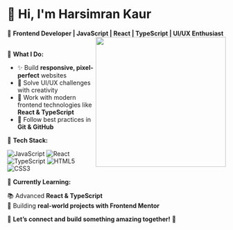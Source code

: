 # 👋 Hi, I'm Harsimran Kaur  

🚀 **Frontend Developer | JavaScript | React | TypeScript | UI/UX Enthusiast**   <img align="right" src="https://user-images.githubusercontent.com/74038190/236119160-976a0405-caa7-470c-9356-16d43402ea0a.gif" width="300">
<br><br>                     

🔹 **What I Do:**  

- ✨ Build **responsive, pixel-perfect** websites  
- 🎨 Solve UI/UX challenges with creativity  
- 🚀 Work with modern frontend technologies like **React & TypeScript**  
- 🔧 Follow best practices in **Git & GitHub**  

🔹 **Tech Stack:**  

![JavaScript](https://img.shields.io/badge/-JavaScript-F7DF1E?style=flat&logo=javascript&logoColor=black)   ![React](https://img.shields.io/badge/-React-61DAFB?style=flat&logo=react&logoColor=white)  ![TypeScript](https://img.shields.io/badge/-TypeScript-007ACC?style=flat&logo=typescript&logoColor=white)  ![HTML5](https://img.shields.io/badge/-HTML5-E34F26?style=flat&logo=html5&logoColor=white)  ![CSS3](https://img.shields.io/badge/-CSS3-1572B6?style=flat&logo=css3&logoColor=white)  

🔹 **Currently Learning:**  

📚 Advanced **React & TypeScript**  
🎯 Building **real-world projects with Frontend Mentor**  

💬 **Let’s connect and build something amazing together!** 🚀  


